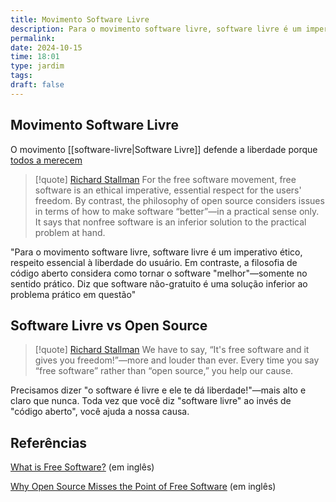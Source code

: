 ```yaml
---
title: Movimento Software Livre
description: Para o movimento software livre, software livre é um imperativo ético, respeito essencial à liberdade do usuário. Em contraste, a filosofia de código aberto considera como tornar o software "melhor"—somente no sentido prático. Diz que software não-gratuito é uma solução inferior ao problema prático em questão
permalink: 
date: 2024-10-15
time: 18:01
type: jardim
tags: 
draft: false
---
```

## Movimento Software Livre 

O movimento [[software-livre|Software Livre]] defende a liberdade porque [todos a merecem](https://www.gnu.org/philosophy/free-sw.html)

> [!quote] [Richard Stallman](https://www.gnu.org/philosophy/open-source-misses-the-point.html)
> For the free software movement, free software is an ethical imperative, essential respect for the users' freedom. By contrast, the philosophy of open source considers issues in terms of how to make software “better”—in a practical sense only. It says that nonfree software is an inferior solution to the practical problem at hand.

"Para o movimento software livre, software livre é um imperativo ético, respeito essencial à liberdade do usuário. Em contraste, a filosofia de código aberto considera como tornar o software "melhor"—somente no sentido prático. Diz que software não-gratuito é uma solução inferior ao problema prático em questão"


## Software Livre vs Open Source

> [!quote]  [Richard Stallman](https://www.gnu.org/philosophy/open-source-misses-the-point.html)
> We have to say, “It's free software and it gives you freedom!”—more and louder than ever. Every time you say “free software” rather than “open source,” you help our cause.

Precisamos dizer "o software é livre e ele te dá liberdade!"—mais alto e claro que nunca. Toda vez que você diz "software livre" ao invés de "código aberto", você ajuda a nossa causa.


## Referências
[What is Free Software?](https://www.gnu.org/philosophy/free-sw.html) (em inglês)

[Why Open Source Misses the Point of Free Software](https://www.gnu.org/philosophy/open-source-misses-the-point.html) (em inglês)
